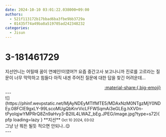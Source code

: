 ```yaml
---
date: 2024-10-10 03:01:22.038000+09:00
authors:
  - 521f113172b17bbad6ba3fbe9bb3729a
  - 01435f74a49ba8a519705ad242348232
categories:
  - Jisun
---
```


# 3-181461729

<div class="post-container" markdown="1">
<div class="content-container md-sidebar__scrollwrap" markdown="1">

지선언니는 어릴때 꿈이 연예인!이였어?! 요즘 중간고사 보고나니까 진로를 고르라는 질문이 너무 막막하고 힘들다 아직 내겐 주어진 질문에 대한 답을 찾긴 어려운데...

</div>
</div>

<div style="text-align: right;" markdown="1">
<a href="https://weverse.io/fromis9/fanpost/3-181461729" style="text-align: right;">:material-share:{.big-emoji}</a>
</div>
---

<div class="comments-container md-sidebar__scrollwrap" markdown="1">
<div class="comment" markdown="1">
<div class='id-container' markdown="1">
![](https://phinf.wevpstatic.net/MjAyNDEyMTlfMTE5/MDAxNzM0NTgzMjY0NDEy.08FClE9gxLY-99LscoMUgQbKnrVicLFFWSqmAi3eGLEg.hXV0n-tPyoIqjwYMPRrQ8Zn9aHvy3-B2llL4LWAZ_bEg.JPEG/image.jpg?type=s72){ pfp loading=lazy }
**<span class="artist">지선</span>** <small>Oct 10 2024, 03:02</small><br>
</div>
<div class='comment-body' markdown="1">
그냥 난 뭐든 될듯 적으면 안되나..😌
</div>
</div>
</div>
---
